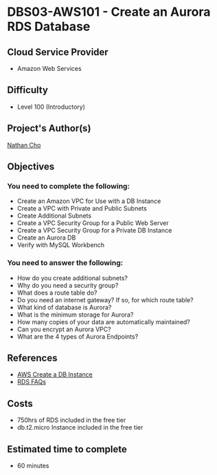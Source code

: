 # DBS03-AWS101 - Create an Aurora RDS Database

## Cloud Service Provider
- Amazon Web Services

## Difficulty
- Level 100 (Introductory)

## Project's Author(s)
[Nathan Cho](https://twitter.com/hatchcanon)

## Objectives

### You need to complete the following:
- Create an Amazon VPC for Use with a DB Instance 
- Create a VPC with Private and Public Subnets
- Create Additional Subnets
- Create a VPC Security Group for a Public Web Server
- Create a VPC Security Group for a Private DB Instance
- Create an Aurora DB
- Verify with MySQL Workbench


### You need to answer the following:
- How do you create additional subnets?
- Why do you need a security group?
- What does a route table do?
- Do you need an internet gateway? If so, for which route table?
- What kind of database is Aurora?
- What is the minimum storage for Aurora?
- How many copies of your data are automatically maintained?
- Can you encrypt an Aurora VPC?
- What are the 4 types of Aurora Endpoints?


## References
- [AWS Create a DB Instance](https://docs.aws.amazon.com/AmazonRDS/latest/UserGuide/CHAP_Tutorials.WebServerDB.CreateDBInstance.html)
- [RDS FAQs](https://aws.amazon.com/rds/faqs/)

## Costs
- 750hrs of RDS included in the free tier
- db.t2.micro Instance included in the free tier

## Estimated time to complete
- 60 minutes
